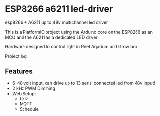 # ESP8266 a6211 led-driver
esp8266 + A6211 up to 48v multichannel led driver

This is a PlatformIO project using the Arduino core on the ESP8266 as an MCU and the A6211 as a dedicated LED driver.

Hardware designed to control light in Reef Aqarium and Grow box.

Project [log](https://hackaday.io/project/165103-wifi-constant-current-led-driver)

## Features

- 6-48 volt input, can drive up to 13 serial connected led from 48v input!
- 2 kHz PWM Dimming
- Web Setup: 
  - LED
  - MQTT
  - Schedule
